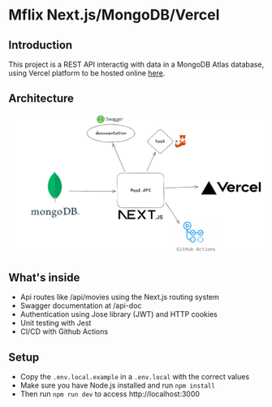 # Mflix Next.js/MongoDB/Vercel

## Introduction

This project is a REST API interactig with data in a MongoDB Atlas database, using Vercel platform to be hosted online [here](https://vercel.com/llegits-projects/mflix-next-js-project/55U13456faZZ7WXLHDdGczDZFdpc).

## Architecture

![Architecture](schema.png)

## What's inside
- Api routes like /api/movies using the Next.js routing system
- Swagger documentation at /api-doc
- Authentication using Jose library (JWT) and HTTP cookies
- Unit testing with Jest
- CI/CD with Github Actions

## Setup
- Copy the `.env.local.example` in a  `.env.local` with the correct values
- Make sure you have Node.js installed and run `npm install`
- Then run `npm run dev` to access http://localhost:3000
